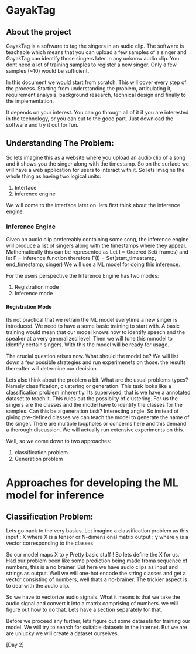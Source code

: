 # GayakTag
## About the project

GayakTag is a software to tag the singers in an audio clip. The software is teachable which means that you can upload a few samples of a singer and GayakTag can identify those singers later in any unknow audio clip.
You dont need a lot of training samples to register a new singer. Only a few samples (~10) would be sufficient.

In this document we would start from scratch. This will cover every step of the process. Starting from understanding the problem, articulating it, requirement analysis, background research, technical design and finally to the implementation. 

It depends on your interest. You can go through all of it if you are interested in the technology, or you can cut to the good part. Just download the software and try it out for fun.

## Understanding The Problem:

So lets imagine this as a website where you upload an audio clip of a song and it shows you the singer along with the timestamp.
So on the surface we will have a web application for users to interact with it.
So lets imagine the whole thing as having two logical units:
1) Interface 
2) inference engine

We will come to the interface later on. lets first think about the inference engine.

### Inference Engine

Given an audio clip prefereably containing some song, the inference engine will produce a list of singers along with the timestamps where they appear.
Mathematically this can be represented as 
Let I = Ordered Set( frames)
and let F = inference function therefore
F(I) = Set(start_timestamp, end_timestamp, singer)
We will use a ML model for doing this inference.

For the users perspective the Inference Engine has two modes:
1. Registration mode
2. Inference mode

#### Registration Mode
Its not practical that we retrain the ML model everytime a new singer is introduced.
We need to have a some basic training to start with. A basic training would mean that our model knows how to identify speech and the speaker at a very generalized level.
Then we will tune this mmodel to identify certain singers. With this the model will be ready for usage.

The crucial question arises now. What should the model be?
We will list down a few possible strategies and run experimenets on those. the results thereafter will determine our decision.

Lets also think about the problem a bit. What are the usual problems types? Namely classification, clustering or generation. 
This task looks like a classification problem inherently. Its supervised, that is we have a annotated dataset to teach it. This rules out the possiblity of clustering. For us the singers are the classes and the model have to identify the classes for the samples. 
Can this be a generation task? Interesting angle. So instead of giving pre-defined classes we can teach the model to generate the name of the singer. There are multiple loopholes or concerns here and this demand a thorough discussion. We will actually run extensive experiments on this.


Well, so we come down to two approaches:
1. classification problem
2. Generation problem

# Approaches for developing the ML model for inference
## Classification Problem:

Lets go back to the very basics. Let imagine a classification problem as this 
input : X where X is a tensor or N-dimensional matrix
output : y where y is a vector corresponding to the classes

So our model maps X to y
Pretty basic stuff ! So lets define the X for us.
Had our problem been like some prediction being made froma sequence of numbers, this is a no brainer. But here we have audio clips as input and strings as output.
Well we will one-hot encode the string classes and get a vector consisting of numbers, well thats a no-brainer. 
The trickier aspect is to deal with the audio clip.


So we have to vectorize audio signals. What it means is that we take the audio signal and convert it into a matrix comprising of numbers. we will figure out how to do that. Lets have a section separately for that.

Before we proceed any further, lets figure out some datasets for training our model. We will try to search for suitable datasets in the internet. But we are are unlucky we will create a dataset ourselves. 

[Day 2]





